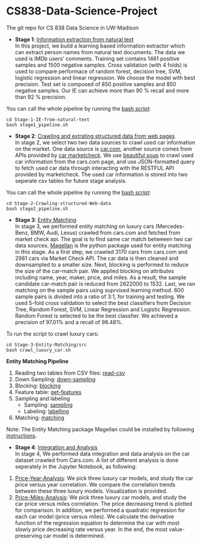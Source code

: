 # CS838-Data-Science-Project
The git repo for CS 838 Data Science in UW-Madison

* **Stage 1**: [Information extraction from natural text](https://sites.google.com/site/anhaidgroup/courses/cs-838-spring-2018/project-description/stage-1)<br>
In this project, we build a learning based information extractor which can extract person 
names from natural text documents. The data we used is IMDb users' comments.
Training set contains 1461 positive samples and 1500 negative samples.
Cross validation (with 4 folds) is used to compare performace of random forest, decision tree,
SVM, logistic regression and linear regression. We choose the model with best precision. Test set is
composed of 850 positive samples and 850 negative samples. Our IE can achieve more than 90 % recall
and more than 92 % precision.

You can call the whole pipeline by running the [bash script](./Stage-1-IE-from-natural-text/stage1_pipeline.sh):

```
cd Stage-1-IE-from-natural-text
bash stage1_pipeline.sh
```

* **Stage 2**: [Crawling and extrating structured data from web pages](https://sites.google.com/site/anhaidgroup/courses/cs-838-spring-2018/project-description/stage-2)<br>
In stage 2, we select two two data sources to crawl used car information on the market. One data source is [car.com](https://www.cars.com/), another source comes from APIs provided by [car marketcheck](https://apidocs.marketcheck.com/). We use [beautiful soup](https://www.crummy.com/software/BeautifulSoup/) to crawl used car information from the cars.com page, and use JSON-formatted query to fetch used car data through interacting with the RESTFUL API provided by marketcheck. The used car information is stored into two seperate csv tables for future stage analysis.

You can call the whole pipeline by running the [bash script](./Stage-2-Crawling-structured-Web-data/stage2_pipeline.sh):

```
cd Stage-2-Crawling-structured-Web-data
bash stage2_pipeline.sh
```

* **Stage 3**: [Entity Matching](https://sites.google.com/site/anhaidgroup/courses/cs-838-spring-2018/project-description/stage-3)<br>
In stage 3, we performed entity matching on luxury cars (Mercedes-Benz, BMW, Audi, Lexus) crawled from cars.com and fetched from market check api. The goal is to find same car match betweeen two car data sources. [Magellan](https://sites.google.com/site/anhaidgroup/projects/magellan/py_entitymatching) is the python package used for entity matching in this stage. As a first step, we crawled 3170 cars from cars.com and 2981 cars via Market Check API. The car data is then cleaned and downsampled to a smaller size. Next, blocking is performed to reduce the size of the car-match pair. We applied blocking on attributes including name, year, maker, price, and miles. As a result, the sample candidate car-match pair is reduced from 2622000 to 1532. Last, we ran matching on the sample pairs using suprvised learning method. 600 sample pairs is divided into a ratio of 3:1, for training and testing. We used 5-fold cross validation to select the best classifiers from Decision Tree, Random Forest, SVM, Linear Regression and Logistic Regression. Random Forest is selected to be the best classfier. We achieved a precision of 97.01% and a recall of 98.48%.

To run the script to crawl luxury cars:
```
cd Stage-3-Entity-Matching/src
bash crawl_luxury_car.sh
```

**Entity Matching Pipeline**

1. Reading two tables from CSV files: [read-csv](Stage-3-Entity-Matching/notebooks/read-csv.ipynb)
2. Down Sampling: [down-sampling](Stage-3-Entity-Matching/notebooks/down-sampling.ipynb)
3. Blocking: [blocking](Stage-3-Entity-Matching/notebooks/block.ipynb)
4. Feature table: [get-features](Stage-3-Entity-Matching/notebooks/features.ipynb)
5. Sampling and labeling
	* Sampling: [sampling](Stage-3-Entity-Matching/notebooks/sample.ipynb)
	* Labeling: [labelling](Stage-3-Entity-Matching/notebooks/label.ipynb)
6. Matching: [matching](Stage-3-Entity-Matching/notebooks/match.ipynb)

Note: The Entity Matching package Magellan could be installed by following [instructions](http://anhaidgroup.github.io/py_entitymatching/v0.3.x/user_manual/installation.html).

* **Stage 4**: [Integration and Analysis](https://sites.google.com/site/anhaidgroup/courses/cs-838-spring-2018/project-description/stage-4)<br>
In stage 4, We performed data integration and data analysis on the car dataset crawled from Cars.com. A list of different analysis is done seperately in the Jupyter Notebook, as following:
1. [Price-Year-Analysis](https://github.com/JerryHu1994/CS838-Data-Science-Project/blob/master/Stage-4-Integration-and-Analysis/notebooks/price-year-analysis.ipynb): We pick three luxury car models, and study the car price versus year correlation. We compare the correlation trends between these three luxury models. Visualization is provided.
2. [Price-Miles-Analysis](https://github.com/JerryHu1994/CS838-Data-Science-Project/blob/master/Stage-4-Integration-and-Analysis/notebooks/price-miles-analysis.ipynb): We pick three luxury car models, and study the car price versus miles correlation. The price decreasing trend is plotted for comparison. In addition, we performed a quadratic regression for each car model (price versus miles). We calculate the derivative function of the regression equation to determine the car with most slowly price decreasing rate versus year. In the end, the most value-preserving car model is determined.
